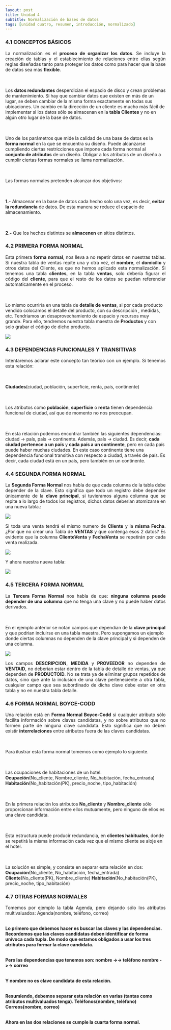```yaml
---
layout: post
title: Unidad 4
subtitle: Normalización de bases de datos
tags: [unidad cuatro, resumen, introducción, normalizado]
---
```

### 4.1 CONCEPTOS BÁSICOS

<p style="text-align: justify;">La normalización es el <b>proceso de organizar los datos</b>. Se incluye la creación de tablas y el establecimiento de relaciones entre ellas según reglas diseñadas tanto para proteger los datos como para hacer que la base de datos sea más <b>flexible</b>. 

<br><br>Los <b>datos redundantes</b> desperdician el espacio de disco y crean problemas de mantenimiento. Si hay que cambiar datos que existen en más de un lugar, se deben cambiar de la misma forma exactamente en todas sus ubicaciones. Un cambio en la dirección de un cliente es mucho más fácil de implementar si los datos sólo se almacenan en la <b>tabla Clientes</b> y no en algún otro lugar de la base de datos. 

<br><br>Uno de los parámetros que mide la calidad de una base de datos es la <b>forma normal</b> en la que se encuentra su diseño. Puede alcanzarse cumpliendo ciertas restricciones que impone cada forma normal al <b>conjunto de atributos</b> de un diseño. Obligar a los atributos de un diseño a cumplir ciertas formas normales se llama normalización.

<br><br>Las formas normales pretenden alcanzar dos objetivos:

<br><br><b>1.-</b> Almacenar en la base de datos cada hecho solo una vez, es decir, <b>evitar la redundancia</b> de datos. De esta manera se reduce el espacio de almacenamiento.

<br><br><b>2.-</b> Que los hechos distintos se <b>almacenen</b> en sitios distintos.</p>

### 4.2 PRIMERA FORMA NORMAL

<p style="text-align: justify;">Esta primera <b>forma normal</b>, nos lleva a no repetir datos en nuestras tablas. Si nuestra tabla de ventas repite una y otra vez, el <b>nombre</b>, el <b>domicilio</b> y otros datos del Cliente, es que no hemos aplicado esta normalizaciòn. Si tenemos una tabla <b>clientes</b>, en la tabla <b>ventas</b>, solo debería figurar el código del <b>cliente</b>, para que el resto de los datos se puedan referenciar automaticamente en el proceso.

<br><br>Lo mismo ocurriría en una tabla de <b>detalle de ventas</b>, si por cada producto vendido colocamos el detalle del producto, con su descripción , medidas, etc. Tendriamos un desaprovechamiento de espacio y recursos muy grande. Para ello, tendremos nuestra tabla maestra de <b>Productos</b> y con solo grabar el código de dicho producto.</p>

<img src="https://basededatostec.github.io/img/42normalizado.png">

### 4.3 DEPENDENCIAS FUNCIONALES Y TRANSITIVAS

<p style="text-align: justify;">Intentaremos aclarar este concepto tan teórico con un ejemplo. Si tenemos esta relación:

<br><br><b>Ciudades</b>(ciudad, población, superficie, renta, país, continente)

<br><br>Los atributos como <b>población</b>, <b>superficie</b> o <b>renta</b> tienen dependencia funcional de ciudad, así que de momento no nos preocupan.

<br><br>En esta relación podemos encontrar también las siguientes dependencias:
ciudad -> país, país -> continente. Además, país -> ciudad. Es decir, <b>cada ciudad pertenece a un país</b> y <b>cada país a un continente</b>, pero en cada país puede haber muchas ciudades. En este caso continente tiene una dependencia funcional transitiva con respecto a ciudad, a través de país. Es decir, cada ciudad está en un país, pero también en un continente.</p>

### 4.4 SEGUNDA FORMA NORMAL

<p style="text-align: justify;">La <b>Segunda Forma Normal</b> nos habla de que cada columna de la tabla debe depender de la clave. Esto significa que todo un registro debe depender únicamente de la <b>clave principal</b>, si tuvieramos alguna columna que se repite a lo largo de todos los registros, dichos datos deberian atomizarse en una nueva tabla.:</p>

<img src="https://basededatostec.github.io/img/43normalizado.png">

<p style="text-align: justify;">Si toda una venta tendrá el mismo numero de <b>Cliente</b> y la <b>misma Fecha</b>. ¿Por que no crear una Tabla de <b>VENTAS</b> y que contenga esos 2 datos? Es evidente que la columna <b>ClienteVenta</b> y <b>FechaVenta</b> se repetirán por cada venta realizada.</p>

<img src="https://basededatostec.github.io/img/44normalizado.png">

Y ahora nuestra nueva tabla:

<img src="https://basededatostec.github.io/img/45normalizado.png">

### 4.5 TERCERA FORMA NORMAL

<p style="text-align: justify;">La <b>Tercera Forma Normal</b> nos habla de que: <b>ninguna columna puede depender de una columna</b> que no tenga una clave y no puede haber datos derivados.

<br><br>En el ejemplo anterior se notan campos que dependian de la <b>clave principal</b> y que podrian incluirse en una tabla maestra. Pero supongamos un ejemplo donde ciertas columnas no dependen de la clave principal y si dependen de una columna.</p>

<img src="https://basededatostec.github.io/img/46normalizado.png">

<p style="text-align: justify;">Los campos <b>DESCRIPCION</b>, <b>MEDIDA</b> y <b>PROVEEDOR</b> no dependen de <b>VENTAID</b>, no deberian estar dentro de la tabla de detalle de ventas, ya que dependen de <b>PRODUCTOID</b>. No se trata ya de eliminar grupos repetidos de datos, sino que ante la inclusion de una clave perteneciente a otra tabla, cualquier campo que sea subordinado de dicha clave debe estar en otra tabla y no en nuestra tabla detalle.</p>

### 4.6 FORMA NORMAL BOYCE-CODD

<p style="text-align: justify;">Una relación está en <b>Forma Normal Boyce-Codd</b> si cualquier atributo sólo facilita información sobre claves candidatas, y no sobre atributos que no formen parte de ninguna clave candidata. Esto significa que no deben existir <b>interrelaciones</b> entre atributos fuera de las claves candidatas.

<br><br>Para ilustrar esta forma normal tomemos como ejemplo lo siguiente. 

<br><br>Las ocupaciones de habitaciones de un hotel.
<br><b>Ocupación</b>(No_cliente, Nombre_cliente, No_habitación, fecha_entrada)
<br><b>Habitación</b>(No_habitación(PK), precio_noche, tipo_habitación)

<br><br>En la primera relación los atributos <b>No_cliente</b> y <b>Nombre_cliente</b> sólo proporcionan información entre ellos mutuamente, pero ninguno de ellos es una clave candidata.

<br><br>Esta estructura puede producir redundancia, en <b>clientes habituales</b>, donde se repetirá la misma información cada vez que el mismo cliente se aloje en el hotel.

<br><br>La solución es simple, y consiste en separar esta relación en dos:
<br><b>Ocupación</b>(No_cliente, No_habitación, fecha_entrada)
<br><b>Cliente</b>(No_cliente(PK), Nombre_cliente)
<b>Habitación</b>(No_habitación(PK), precio_noche, tipo_habitación)</p>

### 4.7 OTRAS FORMAS NORMALES

<p style="text-align: justify;">Tomemos por ejemplo la tabla Agenda, pero dejando sólo los atributos multivaluados:
Agenda(nombre, teléfono, correo)

<br><b>Lo primero que debemos hacer es buscar las claves y las dependencias. Recordemos que las claves candidatas deben identificar de forma unívoca cada tupla. De modo que estamos obligados a usar los tres atributos para formar la clave candidata.

<br><b>Pero las dependencias que tenemos son:
nombre ->-> teléfono
nombre ->-> correo

<br><b>Y nombre no es clave candidata de esta relación.

<br><b>Resumiendo, debemos separar esta relación en varias (tantas como atributos multivaluados tenga).
Teléfonos(nombre, teléfono)
Correos(nombre, correo)

<br><b>Ahora en las dos relaciones se cumple la cuarta forma normal.</p>


